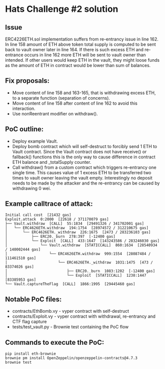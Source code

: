 # Hats Challenge #2 solution
## Issue
ERC4226ETH.sol implementation suffers from re-entrancy issue in line 162.
In line 158 amount of ETH above token total supply is computed to be sent back to vault owner later in line 164.
If there is such excess ETH and re-entrance occurs in line 162 more ETH will be sent to vault owner than intended.
If other users would keep ETH in the vault, they might loose funds as the amount of ETH in contract would be lower than sum of balances.

## Fix proposals:
- Move content of line 158 and 163-165, that is withdrawing excess ETH, to a separate function (separation of concerns).
- Move content of line 158 after content of line 162 to avoid this interaction.
- Use nonReentrant modifier on withdraw().

## PoC outline:
- Deploy example Vault.
- Deploy bomb contract which will self-destruct to forcibly send 1 ETH to Vault contract. Since the Vault contract does not have receive() or fallback() functions this is the only way to cause difference in contract ETH balance and _totalSupply counter.
- Call withdraw() from a custom contract which triggers re-entrancy one single time. This causes value of 1 excess ETH to be transferred two times to vault owner leaving the vault empty. Interestingly no deposit needs to be made by the attacker and the re-entrancy can be caused by withdrawing 0 wei.

## Example calltrace of attack:
```
Initial call cost  [21432 gas]
Exploit.attack  0:2000  [22618 / 371170079 gas]
├── Vault.withdraw  [CALL]  55:1834  [29491326 / 341702001 gas]
│   └── ERC4626ETH.withdraw  194:1754  [28974572 / 312210675 gas]
│       └── ERC4626ETH._withdraw  226:1675  [2473 / 283236103 gas]
│           ├── ERC20._burn  278:397  [-12400 gas]
│           └── Exploit  [CALL]  433:1647  [143243586 / 283246030 gas]
│               └── Vault.withdraw  [STATICCALL]  860:1634  [28540934 / 140002444 gas]
│                   └── ERC4626ETH.withdraw  999:1554  [28087484 / 111461510 gas]
│                       └── ERC4626ETH._withdraw  1031:1475  [473 / 83374026 gas]
│                           ├── ERC20._burn  1083:1202  [-12400 gas]
│                           └── Exploit  [STATICCALL]  1238:1447  [83385953 gas]
└── Vault.captureTheFlag  [CALL]  1866:1995  [29445460 gas]
```

## Notable PoC files:
- contracts/EthBomb.vy - vyper contract with self-destruct
- contracts/Exploit.vy - vyper contract with withdrawal, re-entrancy and CTF flag capture
- tests/test_vault.py - Brownie test containing the PoC flow

## Commands to execute the PoC:
```
pip install eth-brownie
brownie pm install OpenZeppelin/openzeppelin-contracts@4.7.3
brownie test
```
